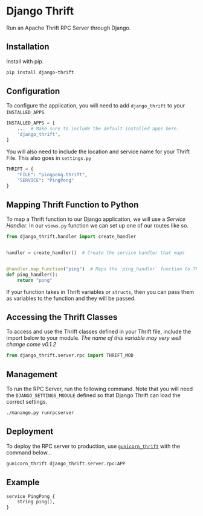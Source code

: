 # Django Thrift

Run an Apache Thrift RPC Server through Django.

## Installation

Install with pip.

```bash
pip install django-thrift
```

## Configuration

To configure the application, you will need to add `django_thrift` to your `INSTALLED_APPS`.

```python
INSTALLED_APPS = [
    ...  # Make sure to include the default installed apps here.
    'django_thrift',
]
```

You will also need to include the location and service name for your Thrift File. This also goes in `settings.py`

```python
THRIFT = {
    "FILE": "pingpong.thrift",
    "SERVICE": "PingPong"
}
```

## Mapping Thrift Function to Python

To map a Thrift function to our Django application, we will use a *Service Handler*. In our `views.py` function we can set up one of our routes like so.

```python
from django_thrift.handler import create_handler


handler = create_handler()  # Create the service handler that maps


@handler.map_function("ping")  # Maps the `ping_handler` function to Thrift `ping` 
def ping_handler():
    return "pong"
```

If your function takes in Thrift variables or `structs`, then you can pass them as variables to the function and they will be passed.

## Accessing the Thrift Classes

To access and use the Thrift classes defined in your Thrift file, include the import below to your module. *The name of this variable may very well change come v0.1.2*

```python
from django_thrift.server.rpc import THRIFT_MOD
```

## Management

To run the RPC Server, run the following command. Note that you will need the `DJANGO_SETTINGS_MODULE` defined so that Django Thrift can load the correct settings.

```bash
./manange.py runrpcserver
```

## Deployment

To deploy the RPC server to production, use [`gunicorn_thrift`](https://github.com/eleme/gunicorn_thrift) with the command below...

```bash
gunicorn_thrift django_thrift.server.rpc:APP
```

## Example

```python
service PingPong {
    string ping(),
}
```
